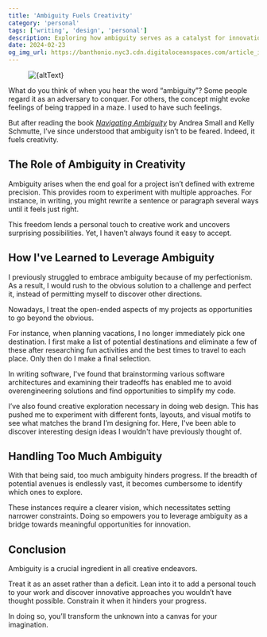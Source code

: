 ```yaml
---
title: 'Ambiguity Fuels Creativity'
category: 'personal'
tags: ['writing', 'design', 'personal']
description: Exploring how ambiguity serves as a catalyst for innovation in creative endeavors.
date: 2024-02-23
og_img_url: https://banthonio.nyc3.cdn.digitaloceanspaces.com/article_images/ambiguity-fuels-creativity/ambiguity-and-creativity-600w.jpg
---
```


<script>
    import {imgHostRootURL} from '$lib/config'
    import Figure from '$lib/components/Images/Figure.svelte'

    let lgImgURL = `${imgHostRootURL}/article_images/ambiguity-fuels-creativity/ambiguity-and-creativity-1800w.jpg`
    let mdImgURL = `${imgHostRootURL}/article_images/ambiguity-fuels-creativity/ambiguity-and-creativity-1200w.jpg`
    let smImgURL = `${imgHostRootURL}/article_images/ambiguity-fuels-creativity/ambiguity-and-creativity-600w.jpg`
    let altText = "An abstract image"
    let caption = "Prompt: abstract minimalist illustration of ambiguity fueling creativity --ar 16:9 --v 6"
</script>



<div class="my-5">
	<Figure {caption}>
		<slot>
			<img
				srcset="{lgImgURL}  1800w,  {mdImgURL} 1200w, {smImgURL} 600w"
				alt={altText}
				src={smImgURL}
				sizes="(max-width: 48rem) 100vw, 72rem"
				loading="lazy"
				class="mx-auto mb-2 block rounded"
			/>
		</slot>
	</Figure>
</div>


What do you think of when you hear the word “ambiguity”? Some people regard it as an adversary to conquer. For others, the concept might evoke feelings of being trapped in a maze. I used to have such feelings. 

But after reading the book [*Navigating Ambiguity*](https://dschool.stanford.edu/book-collections/navigating-ambiguity) by Andrea Small and Kelly Schmutte, I’ve since understood that ambiguity isn’t to be feared. Indeed, it fuels creativity.

## The Role of Ambiguity in Creativity
Ambiguity arises when the end goal for a project isn’t defined with extreme precision. This provides room to experiment with multiple approaches. For instance, in writing, you might rewrite a sentence or paragraph several ways until it feels just right. 

This freedom lends a personal touch to creative work and uncovers surprising possibilities. Yet, I haven’t always found it easy to accept. 

## How I've Learned to Leverage Ambiguity

I previously struggled to embrace ambiguity because of my perfectionism. As a result, I would rush to the obvious solution to a challenge and perfect it, instead of permitting myself to discover other directions. 

Nowadays, I treat the open-ended aspects of my projects as opportunities to go beyond the obvious. 

For instance, when planning vacations, I no longer immediately pick one destination. I first make a list of potential destinations and eliminate a few of these after researching fun activities and the best times to travel to each place. Only then do I make a final selection.

In writing software, I've found that brainstorming various software architectures and examining their tradeoffs has enabled me to avoid overengineering solutions and find opportunities to simplify my code.

I’ve also found creative exploration necessary in doing web design. This has pushed me to experiment with different fonts, layouts, and visual motifs to see what matches the brand I’m designing for. Here, I've been able to discover interesting design ideas I wouldn't have previously thought of. 

## Handling Too Much Ambiguity

With that being said, too much ambiguity hinders progress. If the breadth of potential avenues is endlessly vast, it becomes cumbersome to identify which ones to explore. 

These instances require a clearer vision, which necessitates setting narrower constraints. Doing so empowers you to leverage ambiguity as a bridge towards meaningful opportunities for innovation. 

## Conclusion
Ambiguity is a crucial ingredient in all creative endeavors. 

Treat it as an asset rather than a deficit. Lean into it to add a personal touch to your work and discover innovative approaches you wouldn’t have thought possible. Constrain it when it hinders your progress. 

In doing so, you’ll transform the unknown into a canvas for your imagination. 